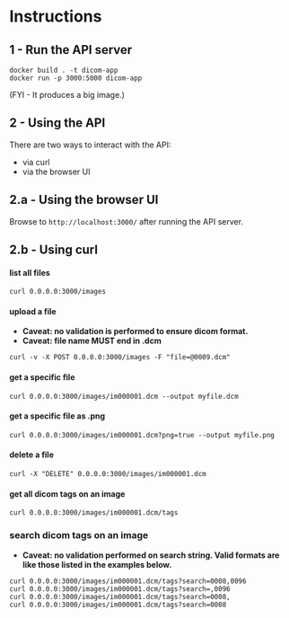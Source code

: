 # Instructions

## 1 - Run the API server

```
docker build . -t dicom-app
docker run -p 3000:5000 dicom-app
```

(FYI - It produces a big image.)

## 2 - Using the API

There are two ways to interact with the API:
- via curl
- via the browser UI

## 2.a - Using the browser UI

Browse to `http://localhost:3000/` after running the API server.

## 2.b - Using curl
#### list all files

```
curl 0.0.0.0:3000/images
```

#### upload a file

- **Caveat: no validation is performed to ensure dicom format.**
- **Caveat: file name MUST end in .dcm**
```
curl -v -X POST 0.0.0.0:3000/images -F "file=@0009.dcm"
```

#### get a specific file

```
curl 0.0.0.0:3000/images/im000001.dcm --output myfile.dcm
```

#### get a specific file as .png

```
curl 0.0.0.0:3000/images/im000001.dcm?png=true --output myfile.png
```

#### delete a file

```
curl -X "DELETE" 0.0.0.0:3000/images/im000001.dcm
```

#### get all dicom tags on an image

```
curl 0.0.0.0:3000/images/im000001.dcm/tags
```

### search dicom tags on an image

- **Caveat: no validation performed on search string. Valid formats are like those listed in the examples below.**

```
curl 0.0.0.0:3000/images/im000001.dcm/tags?search=0008,0096
curl 0.0.0.0:3000/images/im000001.dcm/tags?search=,0096
curl 0.0.0.0:3000/images/im000001.dcm/tags?search=0008,
curl 0.0.0.0:3000/images/im000001.dcm/tags?search=0008
```

